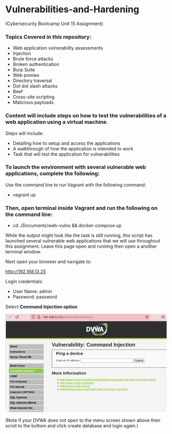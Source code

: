 # Vulnerabilities-and-Hardening
(Cybersecurity Bootcamp Unit 15 Assignment)

### Topics Covered in this repository:
- Web application vulnerability assessments
- Injection
- Brute force attacks
- Broken authentication
- Burp Suite
- Web proxies
- Directory traversal
- Dot dot slash attacks
- Beef
- Cross-site scripting
- Malicious payloads

### Content will include steps on how to test the vulnerabilities of a web application using a virtual machine.  
Steps will include:  

- Detailing how to setup and access the applications
- A walkthrough of how the application is intended to work
- Task that will test the application for vulnerabilities

### To launch the environment with several vulnerable web applications, complete the following:

Use the command line to run Vagrant with the following command: 
- vagrant up

### Then, open terminal inside Vagrant and run the following on the command line: 
- cd ./Documents/web-vulns && docker-compose up

While the output might look like the task is still running, this script has launched several vulnerable web applications that we will use throughout this assignment.  Leave this page open and running then open a another terminal window.

Next open your browser and navigate to:

http://192.168.13.25

Login credentials:

- User Name: admin
- Password:  password

Select **Command Injection option** 

![TODO: Update the path with the name of your diagram](https://github.com/Tamie13/Vulnerabilities-and-Hardening-HW/blob/main/DVWA/command%20injection%20shot.png)

(Note if your DVWA does not open to the menu screen shown above then scroll to the bottom and click create database and login again.)



